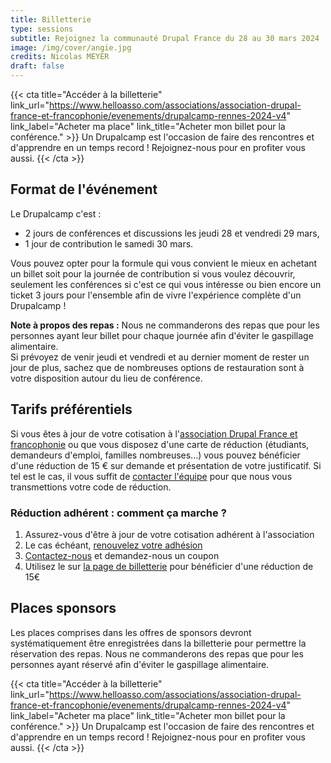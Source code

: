 ```yaml
---
title: Billetterie
type: sessions
subtitle: Rejoignez la communauté Drupal France du 28 au 30 mars 2024
image: /img/cover/angie.jpg
credits: Nicolas MEYER
draft: false
---
```

{{< cta
title="Accéder à la billetterie"
link_url="https://www.helloasso.com/associations/association-drupal-france-et-francophonie/evenements/drupalcamp-rennes-2024-v4"
link_label="Acheter ma place"
link_title="Acheter mon billet pour la conférence." >}}
Un Drupalcamp est l'occasion de faire des rencontres et d'apprendre en un temps record !
Rejoignez-nous pour en profiter vous aussi.
{{< /cta >}}

## Format de l'événement

Le Drupalcamp c'est :

* 2 jours de conférences et discussions les jeudi 28 et vendredi 29 mars,
* 1 jour de contribution le samedi 30 mars.

Vous pouvez opter pour la formule qui vous convient le mieux en achetant un billet soit pour la journée de contribution si vous voulez découvrir, seulement les conférences si c'est ce qui vous intéresse ou bien encore un ticket 3 jours pour l'ensemble afin de vivre l'expérience complète d'un Drupalcamp !

**Note à propos des repas :** Nous ne commanderons des repas que pour les personnes ayant leur billet pour chaque journée afin d'éviter le gaspillage alimentaire.\
Si prévoyez de venir jeudi et vendredi et au dernier moment de rester un jour de plus, sachez que de nombreuses options de restauration sont à votre disposition autour du lieu de conférence.

## Tarifs préférentiels

Si vous êtes à jour de votre cotisation à l'[association Drupal France et francophonie](https://www.drupal.fr/) ou que vous disposez d'une carte de réduction (étudiants, demandeurs d'emploi, familles nombreuses...) vous pouvez bénéficier d'une réduction de 15 € sur demande et présentation de votre justificatif.
Si tel est le cas, il vous suffit de [contacter l'équipe](/contact) pour que nous vous transmettions votre code de réduction.

### Réduction adhérent : comment ça marche ?

1. Assurez-vous d'être à jour de votre cotisation adhérent à l'association
2. Le cas échéant, [renouvelez votre adhésion](https://www.drupal.fr/adhesion)
3. [Contactez-nous](/contact) et demandez-nous un coupon
4. Utilisez le sur [la page de billetterie](https://www.helloasso.com/associations/association-drupal-france-et-francophonie/evenements/drupalcamp-rennes-2024-v4) pour bénéficier d'une réduction de 15€

## Places sponsors

Les places comprises dans les offres de sponsors devront systématiquement être enregistrées dans la billetterie pour permettre la réservation des repas. Nous ne commanderons des repas que pour les personnes ayant réservé afin d'éviter le gaspillage alimentaire.

{{< cta
title="Accéder à la billetterie"
link_url="https://www.helloasso.com/associations/association-drupal-france-et-francophonie/evenements/drupalcamp-rennes-2024-v4"
link_label="Acheter ma place"
link_title="Acheter mon billet pour la conférence." >}}
Un Drupalcamp est l'occasion de faire des rencontres et d'apprendre en un temps record !
Rejoignez-nous pour en profiter vous aussi.
{{< /cta >}}